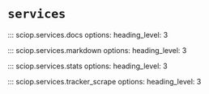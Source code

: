 # `services`

::: sciop.services.docs
    options:
      heading_level: 3

::: sciop.services.markdown
    options:
      heading_level: 3

::: sciop.services.stats
    options:
      heading_level: 3

::: sciop.services.tracker_scrape
    options:
      heading_level: 3
